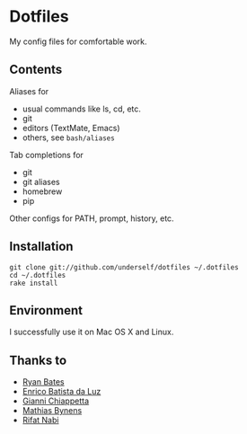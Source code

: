# Dotfiles

My config files for comfortable work.


## Contents

Aliases for

* usual commands like ls, cd, etc.
* git
* editors (TextMate, Emacs)
* others, see `bash/aliases`

Tab completions for

* git
* git aliases
* homebrew
* pip

Other configs for PATH, prompt, history, etc.


## Installation

    git clone git://github.com/underself/dotfiles ~/.dotfiles
    cd ~/.dotfiles
    rake install


## Environment

I successfully use it on Mac OS X and Linux.


## Thanks to

* [Ryan Bates](https://github.com/ryanb/dotfiles)
* [Enrico Batista da Luz](https://github.com/ricobl/dotfiles)
* [Gianni Chiappetta](https://github.com/gf3/dotfiles)
* [Mathias Bynens](https://github.com/mathiasbynens/dotfiles)
* [Rifat Nabi](https://gist.github.com/1254570)

